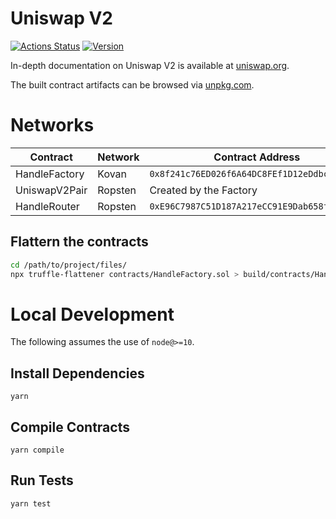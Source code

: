 # Uniswap V2

[![Actions Status](https://github.com/Uniswap/uniswap-v2-core/workflows/CI/badge.svg)](https://github.com/Uniswap/uniswap-v2-core/actions)
[![Version](https://img.shields.io/npm/v/@uniswap/v2-core)](https://www.npmjs.com/package/@uniswap/v2-core)

In-depth documentation on Uniswap V2 is available at [uniswap.org](https://uniswap.org/docs).

The built contract artifacts can be browsed via [unpkg.com](https://unpkg.com/browse/@uniswap/v2-core@latest/).

# Networks

| Contract      | Network | Contract Address                             | Owner |
| ------------- | ------- | -------------------------------------------- | ----- |
| HandleFactory | Kovan | `0x8f241c76ED026f6A64DC8FEf1D12eDdbc0F04Eb9` |       |
| UniswapV2Pair | Ropsten | Created by the Factory                       |       |
| HandleRouter  | Ropsten | `0xE96C7987C51D187A217eCC91E9Dab658f2A8BDE2` |       |

## Flattern the contracts

```bash
cd /path/to/project/files/
npx truffle-flattener contracts/HandleFactory.sol > build/contracts/HandleFactory.flattened.sol
```

# Local Development

The following assumes the use of `node@>=10`.

## Install Dependencies

`yarn`

## Compile Contracts

`yarn compile`

## Run Tests

`yarn test`
